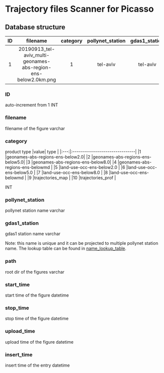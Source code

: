 # Trajectory files Scanner for Picasso

## Database structure

|ID|filename|category|pollynet_station|gdas1_station|path|start_time|stop_time|upload_time|insert_time|
|:-:|:-----:|:---:|:---:|:----:|:----|:---|:---:|:---:|:---:|
|1|20190913_tel-aviv_multi-geonames-abs-region-ens-below2.0km.png|1|tel-aviv|tel-aviv|/cygdrive/c/Users/zhenping/Desktop/trajectory_scanner|2019-09-13 00:00:00|2019-09-13 23:59:59|2019-09-15 04:00:00|2019-09-15 06:00:00|

### ID

auto-increment from 1
INT

### filename

filename of the figure
varchar

### category

product type
|value|            type                 |
|:---:|:--------------------------------|
|1    |geonames-abs-regions-ens-below2.0|
|2    |geonames-abs-regions-ens-below5.0|
|3    |geonames-abs-regions-ens-below8.0|
|4    |geonames-abs-regions-ens-belowmd |
|5    |land-use-occ-ens-below2.0        |
|6    |land-use-occ-ens-below5.0        |
|7    |land-use-occ-ens-below8.0        |
|8    |land-use-occ-ens-belowmd         |
|9    |trajectories_map                 |
|10   |trajectories_prof                |

INT

### pollynet_station

pollynet station name
varchar

### gdas1_station

gdas1 station name
varchar

Note: this name is unique and it can be projected to multiple pollynet station name. The lookup table can be found in [name_lookup_table](config\station_name_lookup_table.toml).

### path

root dir of the figures
varchar

### start_time

start time of the figure
datetime

### stop_time

stop time of the figure
datetime

### upload_time

upload time of the figure
datetime

### insert_time

insert time of the entry
datetime